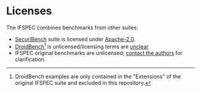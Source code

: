 # Licenses

The IFSPEC combines benchmarks from other suites:

* [SecuriBench](https://github.com/too4words/securibench-micro) suite is licensed under [Apache-2.0](https://www.apache.org/licenses/LICENSE-2.0).
* [DroidBench](https://github.com/secure-software-engineering/DroidBench)[^1] is unlicensed/licensing terms are [unclear](https://github.com/secure-software-engineering/DroidBench/issues/40)
* IFSPEC original benchmarks are unlicensed; [contact the authors](https://doi.org/10.1007/978-3-030-03638-6_27) for clarification. 

[^1]: DroidBench examples are only contained in the "Extensions" of the original IFSPEC suite and excluded in this repository.
